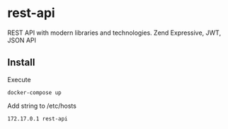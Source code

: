 # rest-api
REST API with modern libraries and technologies. Zend Expressive, JWT, JSON API

## Install

Execute

    docker-compose up
    
Add string to /etc/hosts

    172.17.0.1 rest-api
